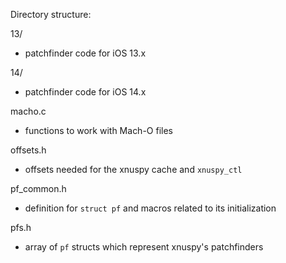 Directory structure:

13/
- patchfinder code for iOS 13.x

14/
- patchfinder code for iOS 14.x

macho.c
- functions to work with Mach-O files

offsets.h
- offsets needed for the xnuspy cache and `xnuspy_ctl`

pf_common.h
- definition for `struct pf` and macros related to its initialization

pfs.h
- array of `pf` structs which represent xnuspy's patchfinders
